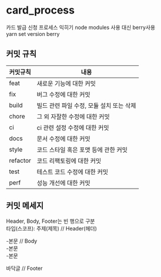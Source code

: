 # card_process
카드 발급 신청 프로세스 익히기 
node modules 사용 대신 berry사용  <br/>
yarn set version berry<br/>


## 커밋 규칙 <br/>
|커밋규칙|내용|
|------|---|
|feat|새로운 기능에 대한 커밋|
|fix|버그 수정에 대한 커밋|
|build|빌드 관련 파일 수정, 모듈 설치 또는 삭제|
|chore|그 외 자잘한 수정에 대한 커밋|
|ci|ci 관련 설정 수정에 대한 커밋|
|docs|	문서 수정에 대한 커밋|
|style|	코드 스타일 혹은 포맷 등에 관한 커밋|
|refactor|	코드 리팩토링에 대한 커밋|
|test|	테스트 코드 수정에 대한 커밋|
|perf|	성능 개선에 대한 커밋|


## 커밋 메세지 
Header, Body, Footer는 빈 행으로 구분<br>
타입(스코프): 주제(제목) // Header(헤더) <br>

-본문 // Body <br>
-본문 <br>
-본문 <br>

바닥글 // Footer
